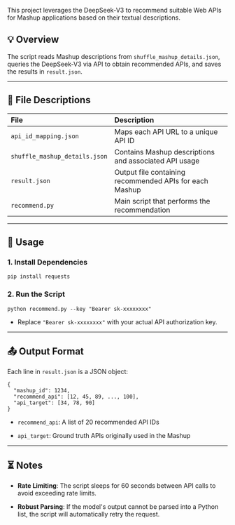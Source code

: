 This project leverages the DeepSeek-V3 to recommend suitable Web APIs for Mashup applications based on their textual descriptions.

## 💡 Overview

The script reads Mashup descriptions from `shuffle_mashup_details.json`, queries the DeepSeek-V3 via API to obtain recommended APIs, and saves the results in `result.json`.

***

## 📂 File Descriptions

| File                          | Description                                             |
| :---------------------------- | :------------------------------------------------------ |
| `api_id_mapping.json`         | Maps each API URL to a unique API ID                    |
| `shuffle_mashup_details.json` | Contains Mashup descriptions and associated API usage   |
| `result.json`                 | Output file containing recommended APIs for each Mashup |
| `recommend.py`                | Main script that performs the recommendation            |

***

## 🚀 Usage

### 1. Install Dependencies

```
pip install requests

```

### 2. Run the Script

```
python recommend.py --key "Bearer sk-xxxxxxxx"

```

*   Replace `"Bearer sk-xxxxxxxx"` with your actual API authorization key.

***

## 📤 Output Format

Each line in `result.json` is a JSON object:

```
{
  "mashup_id": 1234,
  "recommend_api": [12, 45, 89, ..., 100],
  "api_target": [34, 78, 90]
}

```

*   `recommend_api`: A list of 20 recommended API IDs

*   `api_target`: Ground truth APIs originally used in the Mashup

***

## ⏳ Notes

*   **Rate Limiting**: The script sleeps for 60 seconds between API calls to avoid exceeding rate limits.

*   **Robust Parsing**: If the model's output cannot be parsed into a Python list, the script will automatically retry the request.



